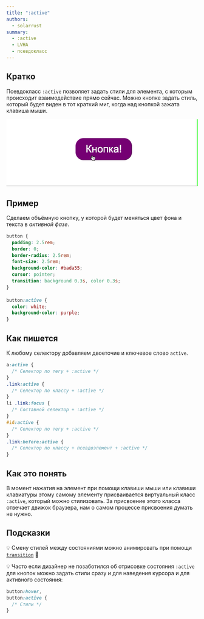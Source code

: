 ```yaml
---
title: ":active"
authors:
  - solarrust
summary:
  - :active
  - LVHA
  - псевдокласс
---
```


## Кратко

Псевдокласс `:active` позволяет задать стили для элемента, с которым происходит взаимодействие прямо сейчас. Можно кнопке задать стиль, который будет виден в тот краткий миг, когда над кнопкой зажата клавиша мыши.

![Пример псевдокласса active при нажатии на кнопку](images/active.gif)

## Пример

Сделаем объёмную кнопку, у которой будет меняться цвет фона и текста в _активной фазе_.

```css
button {
  padding: 2.5rem;
  border: 0;
  border-radius: 2.5rem;
  font-size: 2.5rem;
  background-color: #bada55;
  cursor: pointer;
  transition: background 0.3s, color 0.3s;
}

button:active {
  color: white;
  background-color: purple;
}
```

## Как пишется

К любому селектору добавляем двоеточие и ключевое слово `active`.

```css
a:active {
  /* Селектор по тегу + :active */
}
.link:active {
  /* Селектор по классу + :active */
}
li .link:focus {
  /* Составной селектор + :active */
}
#id:active {
  /* Селектор по тегу + :active */
}
.link:before:active {
  /* Селектор по классу + псевдоэлемент + :active */
}
```

## Как это понять

В момент нажатия на элемент при помощи клавиши мыши или клавиши клавиатуры этому самому элементу присваивается виртуальный класс `:active`, который можно стилизовать. За присвоение этого класса отвечает движок браузера, нам о самом процессе присвоения думать не нужно.

## Подсказки

💡 Смену стилей между состояниями можно анимировать при помощи [`transition`](/css/doka/transition) 🎉

💡 Часто если дизайнер не позаботился об отрисовке состояния `:active` для кнопок можно задать стили сразу и для наведения курсора и для активного состояния:

```css
button:hover,
button:active {
  /* Стили */
}
```
